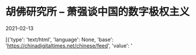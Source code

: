 # 胡佛研究所 – 萧强谈中国的数字极权主义

2021-02-13

[{'type': 'text/html', 'language': None, 'base': 'https://chinadigitaltimes.net/chinese/feed', 'value': '